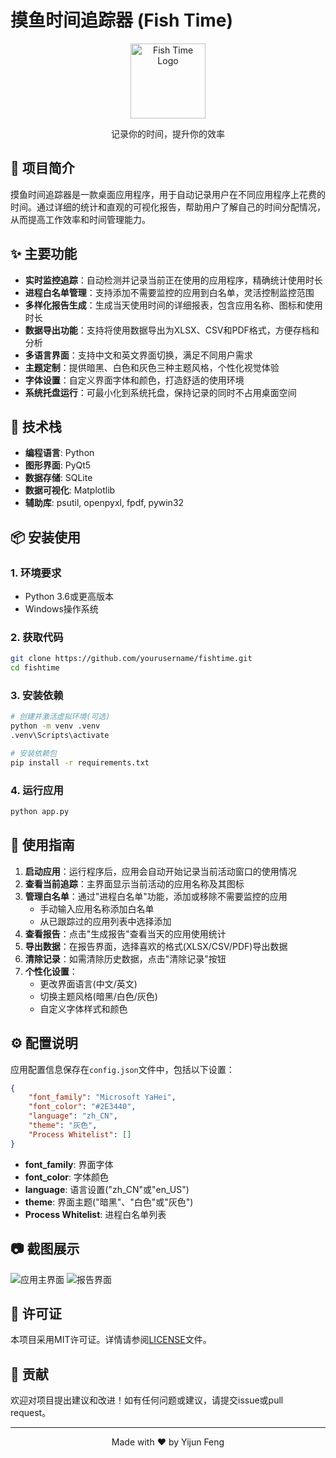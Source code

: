 # 摸鱼时间追踪器 (Fish Time)

<div align="center">
  <img src="icon/text.png" alt="Fish Time Logo" width="120">
  <br>
  <p>记录你的时间，提升你的效率</p>
</div>

## 📝 项目简介

摸鱼时间追踪器是一款桌面应用程序，用于自动记录用户在不同应用程序上花费的时间。通过详细的统计和直观的可视化报告，帮助用户了解自己的时间分配情况，从而提高工作效率和时间管理能力。

## ✨ 主要功能

- **实时监控追踪**：自动检测并记录当前正在使用的应用程序，精确统计使用时长
- **进程白名单管理**：支持添加不需要监控的应用到白名单，灵活控制监控范围
- **多样化报告生成**：生成当天使用时间的详细报表，包含应用名称、图标和使用时长
- **数据导出功能**：支持将使用数据导出为XLSX、CSV和PDF格式，方便存档和分析
- **多语言界面**：支持中文和英文界面切换，满足不同用户需求
- **主题定制**：提供暗黑、白色和灰色三种主题风格，个性化视觉体验
- **字体设置**：自定义界面字体和颜色，打造舒适的使用环境
- **系统托盘运行**：可最小化到系统托盘，保持记录的同时不占用桌面空间

## 🔧 技术栈

- **编程语言**: Python
- **图形界面**: PyQt5
- **数据存储**: SQLite
- **数据可视化**: Matplotlib
- **辅助库**: psutil, openpyxl, fpdf, pywin32

## 📦 安装使用

### 1. 环境要求

- Python 3.6或更高版本
- Windows操作系统

### 2. 获取代码

```bash
git clone https://github.com/yourusername/fishtime.git
cd fishtime
```

### 3. 安装依赖

```bash
# 创建并激活虚拟环境(可选)
python -m venv .venv
.venv\Scripts\activate

# 安装依赖包
pip install -r requirements.txt
```

### 4. 运行应用

```bash
python app.py
```

## 🚀 使用指南

1. **启动应用**：运行程序后，应用会自动开始记录当前活动窗口的使用情况
2. **查看当前追踪**：主界面显示当前活动的应用名称及其图标
3. **管理白名单**：通过"进程白名单"功能，添加或移除不需要监控的应用
   - 手动输入应用名称添加白名单
   - 从已跟踪过的应用列表中选择添加
4. **查看报告**：点击"生成报告"查看当天的应用使用统计
5. **导出数据**：在报告界面，选择喜欢的格式(XLSX/CSV/PDF)导出数据
6. **清除记录**：如需清除历史数据，点击"清除记录"按钮
7. **个性化设置**：
   - 更改界面语言(中文/英文)
   - 切换主题风格(暗黑/白色/灰色)
   - 自定义字体样式和颜色

## ⚙️ 配置说明

应用配置信息保存在`config.json`文件中，包括以下设置：

```json
{
    "font_family": "Microsoft YaHei",
    "font_color": "#2E3440",
    "language": "zh_CN",
    "theme": "灰色",
    "Process Whitelist": []
}
```

- **font_family**: 界面字体
- **font_color**: 字体颜色
- **language**: 语言设置("zh_CN"或"en_US")
- **theme**: 界面主题("暗黑"、"白色"或"灰色")
- **Process Whitelist**: 进程白名单列表

## 📷 截图展示

![应用主界面](https://placeholder.com/image1) 
![报告界面](https://placeholder.com/image2)

## 📄 许可证

本项目采用MIT许可证。详情请参阅[LICENSE](LICENSE)文件。

## 🤝 贡献

欢迎对项目提出建议和改进！如有任何问题或建议，请提交issue或pull request。

---

<div align="center">
  <p>Made with ❤️ by Yijun Feng</p>
</div>
